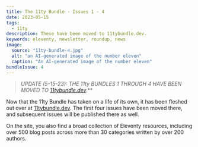 ```yaml
---
title: The 11ty Bundle - Issues 1 - 4
date: 2023-05-15
tags:
  - 11ty
description: These have been moved to 11tybundle.dev.
keywords: eleventy, newsletter, roundup, news
image:
  source: "11ty-bundle-4.jpg"
  alt: "an AI-generated image of the number eleven"
  caption: "An AI-generated image of the number eleven"
bundleIssue: 4
---
```


> _UPDATE (5-15-23):_ _THE 11ty BUNDLES 1 THROUGH 4 HAVE BEEN MOVED TO [11tybundle.dev](https://11tybundle.dev/blog/)._\*\*

Now that the 11ty Bundle has taken on a life of its own, it has been fleshed out over at [11tybundle.dev](https://11tybundle.dev/). The first four issues have been moved there, and subsequent issues will be published there as well.

On the site, you also find a broad collection of Eleventy resources, including over 500 blog posts across more than 30 categories written by over 200 authors.
